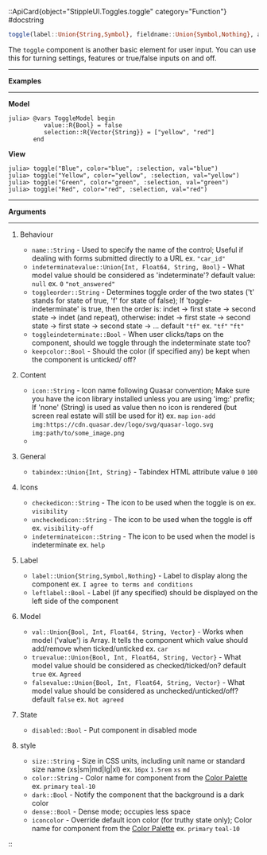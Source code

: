 

::ApiCard{object="StippleUI.Toggles.toggle" category="Function"}
#docstring


```julia
toggle(label::Union{String,Symbol}, fieldname::Union{Symbol,Nothing}, args...; kwargs...)
```

The `toggle` component is another basic element for user input. You can use this for turning settings, features or true/false inputs on and off.

---

**Examples**

---

**Model**

```julia-repl
julia> @vars ToggleModel begin
          value::R{Bool} = false
          selection::R{Vector{String}} = ["yellow", "red"]
       end
```

**View**

```julia-repl
julia> toggle("Blue", color="blue", :selection, val="blue")
julia> toggle("Yellow", color="yellow", :selection, val="yellow")
julia> toggle("Green", color="green", :selection, val="green")
julia> toggle("Red", color="red", :selection, val="red")
```

---

**Arguments**

---

1. Behaviour

      * `name::String` - Used to specify the name of the control; Useful if dealing with forms submitted directly to a URL ex. `"car_id"`
      * `indeterminatevalue::Union{Int, Float64, String, Bool}` - What model value should be considered as 'indeterminate'? default value: `null` ex. `0` `"not_answered"`
      * `toggleorder::String` - Determines toggle order of the two states ('t' stands for state of true, 'f' for state of false); If 'toggle-indeterminate' is true, then the order is: indet -> first state -> second state -> indet (and repeat), otherwise: indet -> first state -> second state -> first state -> second state -> ... default `"tf"` ex. `"tf"` `"ft"`
      * `toggleindeterminate::Bool` - When user clicks/taps on the component, should we toggle through the indeterminate state too?
      * `keepcolor::Bool` - Should the color (if specified any) be kept when the component is unticked/ off?
2. Content

      * `icon::String` - Icon name following Quasar convention; Make sure you have the icon library installed unless you are using 'img:' prefix; If 'none' (String) is used as value then no icon is rendered (but screen real estate will still be used for it) ex. `map` `ion-add` `img:https://cdn.quasar.dev/logo/svg/quasar-logo.svg` `img:path/to/some_image.png`
      *
3. General

      * `tabindex::Union{Int, String}` - Tabindex HTML attribute value `0` `100`
4. Icons

      * `checkedicon::String` - The icon to be used when the toggle is on ex. `visibility`
      * `uncheckedicon::String` - The icon to be used when the toggle is off ex. `visibility-off`
      * `indeterminateicon::String` - The icon to be used when the model is indeterminate ex. `help`
5. Label

      * `label::Union{String,Symbol,Nothing}` - Label to display along the component ex. `I agree to terms and conditions`
      * `leftlabel::Bool` - Label (if any specified) should be displayed on the left side of the component
6. Model

      * `val::Union{Bool, Int, Float64, String, Vector}` - Works when model ('value') is Array. It tells the component which value should add/remove when ticked/unticked ex. `car`
      * `truevalue::Union{Bool, Int, Float64, String, Vector}` - What model value should be considered as checked/ticked/on? default `true` ex. `Agreed`
      * `falsevalue::Union{Bool, Int, Float64, String, Vector}` - What model value should be considered as unchecked/unticked/off? default `false` ex. `Not agreed`
7. State

      * `disabled::Bool` - Put component in disabled mode
8. style

      * `size::String` - Size in CSS units, including unit name or standard size name (xs|sm|md|lg|xl) ex. `16px` `1.5rem` `xs` `md`
      * `color::String` - Color name for component from the [Color Palette](https://quasar.dev/style/color-palette) ex. `primary` `teal-10`
      * `dark::Bool` - Notify the component that the background is a dark color
      * `dense::Bool` - Dense mode; occupies less space
      * `iconcolor` - Override default icon color (for truthy state only); Color name for component from the [Color Palette](https://quasar.dev/style/color-palette) ex. `primary` `teal-10`

::
